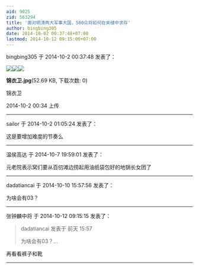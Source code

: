 ```yaml
---
aid: 9025
zid: 563294
title: '面对明清两大军事大国，500众将如何在夹缝中求存'
author: bingbing305
date: 2014-10-02 00:37:48+07:00
lastmod: 2014-10-12 09:15:00+07:00
---
```


bingbing305 于 2014-10-2 00:37:48 发表了：

![](http://ww2.sinaimg.cn/bmiddle/005uNy2ejw1ejp8v64b0zj30jg0cytbb.jpg)![](http://pic2.itiexue.net/pics/2009_10_14_25796_10125796.jpg)![](https://cdn.jsdelivr.net/gh/lzjluzijie/beichao@main/static/img/003427j4ttz2ianntqtgoz.jpg)



**锦衣卫.jpg**(52.69 KB, 下载次数: 0)



锦衣卫



2014-10-2 00:34 上传

---------

sailor 于 2014-10-2 01:05:24 发表了：

这是要增加难度的节奏么

---------

温侯高达 于 2014-10-7 19:59:01 发表了：

元老院表示窝们要从百仞滩边捞起用油纸袋包好的地锅长女团了

---------

dadatiancai 于 2014-10-10 15:57:56 发表了：

为啥会有03？

---------

张钟麟中将 于 2014-10-12 09:15:15 发表了：

> dadatiancai 发表于 前天 15:57
> 
> 为啥会有03？...



再看看裤子和靴

---------

